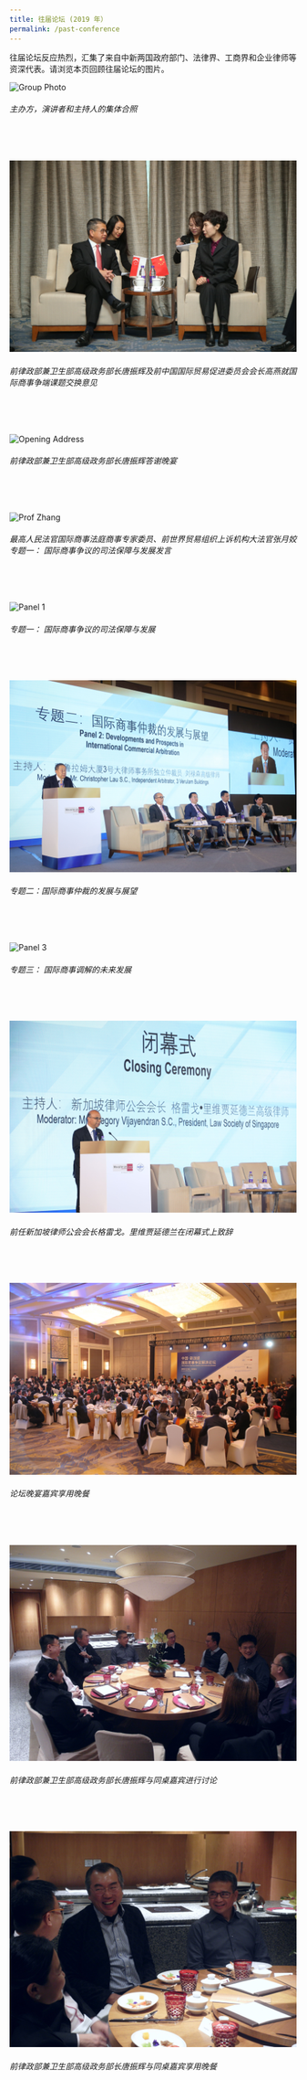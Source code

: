 ```yaml
---
title: 往届论坛 (2019 年）
permalink: /past-conference
---
```

往届论坛反应热烈，汇集了来自中新两国政府部门、法律界、工商界和企业律师等资深代表。请浏览本页回顾往届论坛的图片。

![Group Photo](/images/02.JPG)
###### *主办方，演讲者和主持人的集体合照*
<br>
<br>


![Bilateral Discussions](/images/18.jpeg) 
###### *前律政部兼卫生部高级政务部长唐振辉及前中国国际贸易促进委员会会长高燕就国际商事争端课题交换意见*
<br>
<br>


![Opening Address](/images/07.JPG)
###### *前律政部兼卫生部高级政务部长唐振辉答谢晚宴*
<br>
<br>

![Prof Zhang](/images/03.JPG)
###### *最高人民法官国际商事法庭商事专家委员、前世界贸易组织上诉机构大法官张月姣专题一： 国际商事争议的司法保障与发展发言*
<br>
<br/> 

![Panel 1](/images/04.JPG)
###### *专题一： 国际商事争议的司法保障与发展*
<br>
<br>

![Panel 2](/images/14.jpeg) 
###### *专题二：国际商事仲裁的发展与展望*
<br>
<br>

![Panel 3](/images/06.JPG) 
###### *专题三： 国际商事调解的未来发展*
<br> 
<br> 

![Closing Ceremony](/images/16.jpeg) 
###### *前任新加坡律师公会会长格雷戈。里维贾延德兰在闭幕式上致辞*
<br>
<br>

![Dinner](/images/17.jpeg) 
###### *论坛晚宴嘉宾享用晚餐*
<br>
<br>

![Dinner 2](/images/15.jpeg) 
###### *前律政部兼卫生部高级政务部长唐振辉与同桌嘉宾进行讨论*
<br>
<br>

![Dinner 3](/images/22.jpeg) 
###### *前律政部兼卫生部高级政务部长唐振辉与同桌嘉宾享用晚餐*
<br>
<br>
